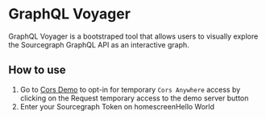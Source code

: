 # GraphQL Voyager

GraphQL Voyager is a bootstraped tool that allows users to visually explore the Sourcegraph GraphQL API as an interactive graph.

## How to use
1. Go to [Cors Demo](https://cors-anywhere.herokuapp.com/) to opt-in for temporary `Cors Anywhere` access by clicking on the Request temporary access to the demo server button
2. Enter your Sourcegraph Token on homescreenHello World
